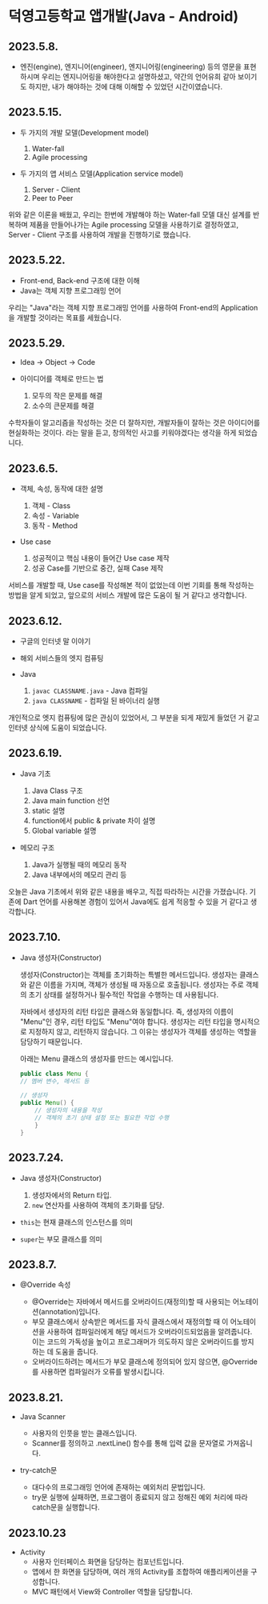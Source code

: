 # 덕영고등학교 앱개발(Java - Android)

## 2023.5.8.

-   엔진(engine), 엔지니어(engineer), 엔지니어링(engineering) 등의 영문을 표현하시며 우리는 엔지니어링을 해야한다고 설명하셨고,
    약간의 언어유희 같아 보이기도 하지만, 내가 해야하는 것에 대해 이해할 수 있었던 시간이였습니다.

## 2023.5.15.

-   두 가지의 개발 모델(Development model)

    1. Water-fall
    2. Agile processing

-   두 가지의 앱 서비스 모델(Application service model)

    1. Server - Client
    2. Peer to Peer

위와 같은 이론을 배웠고, 우리는 한번에 개발해야 하는 Water-fall 모델 대신 설계를 반복하며 제품을 만들어나가는 Agile processing 모델을 사용하기로 결정하였고, Server - Client 구조를 사용하여 개발을 진행하기로 했습니다.

## 2023.5.22.

-   Front-end, Back-end 구조에 대한 이해
-   Java는 객체 지향 프로그래밍 언어

우리는 "Java"라는 객체 지향 프로그래밍 언어를 사용하여 Front-end의 Application을 개발할 것이라는 목표를 세웠습니다.

## 2023.5.29.

-   Idea -> Object -> Code

-   아이디어를 객체로 만드는 법

    1. 모두의 작은 문제를 해결
    2. 소수의 큰문제를 해결

수학자들이 알고리즘을 작성하는 것은 더 잘하지만, 개발자들이 잘하는 것은 아이디어를 현실화하는 것이다. 라는 말을 듣고, 창의적인 사고를 키워야겠다는 생각을 하게 되었습니다.

## 2023.6.5.

-   객체, 속성, 동작에 대한 설명

    1.  객체 - Class
    2.  속성 - Variable
    3.  동작 - Method

-   Use case

    1. 성공적이고 핵심 내용이 들어간 Use case 제작
    2. 성공 Case를 기반으로 중간, 실패 Case 제작

서비스를 개발할 때, Use case를 작성해본 적이 없었는데 이번 기회를 통해 작성하는 방법을 알게 되었고, 앞으로의 서비스 개발에 많은 도움이 될 거 같다고 생각합니다.

## 2023.6.12.

-   구글의 인터넷 말 이야기
-   해외 서비스들의 엣지 컴퓨팅
-   Java

    1. `javac CLASSNAME.java` - Java 컴파일
    2. `java CLASSNAME` - 컴파일 된 바이너리 실행

개인적으로 엣지 컴퓨팅에 많은 관심이 있었어서, 그 부분을 되게 재밌게 들었던 거 같고 인터넷 상식에 도움이 되었습니다.

## 2023.6.19.

-   Java 기초

    1. Java Class 구조
    2. Java main function 선언
    3. static 설명
    4. function에서 public & private 차이 설명
    5. Global variable 설명

-   메모리 구조

    1. Java가 실행될 때의 메모리 동작
    2. Java 내부에서의 메모리 관리 등

오늘은 Java 기초에서 위와 같은 내용을 배우고, 직접 따라하는 시간을 가졌습니다. 기존에 Dart 언어를 사용해본 경험이 있어서 Java에도 쉽게 적응할 수 있을 거 같다고 생각합니다.

## 2023.7.10.

-   Java 생성자(Constructor)

    생성자(Constructor)는 객체를 초기화하는 특별한 메서드입니다. 생성자는 클래스와 같은 이름을 가지며, 객체가 생성될 때 자동으로 호출됩니다. 생성자는 주로 객체의 초기 상태를 설정하거나 필수적인 작업을 수행하는 데 사용됩니다.

    자바에서 생성자의 리턴 타입은 클래스와 동일합니다. 즉, 생성자의 이름이 "Menu"인 경우, 리턴 타입도 "Menu"여야 합니다. 생성자는 리턴 타입을 명시적으로 지정하지 않고, 리턴하지 않습니다. 그 이유는 생성자가 객체를 생성하는 역할을 담당하기 때문입니다.

    아래는 Menu 클래스의 생성자를 만드는 예시입니다.

    ```java
    public class Menu {
    // 멤버 변수, 메서드 등

    // 생성자
    public Menu() {
        // 생성자의 내용을 작성
        // 객체의 초기 상태 설정 또는 필요한 작업 수행
        }
    }
    ```

## 2023.7.24.

-   Java 생성자(Constructor)

    1. 생성자에서의 Return 타입.
    2. `new` 연산자를 사용하여 객체의 초기화를 담당.

-   `this`는 현재 클래스의 인스턴스를 의미
-   `super`는 부모 클래스를 의미

## 2023.8.7.

-   @Override 속성

    -   @Override는 자바에서 메서드를 오버라이드(재정의)할 때 사용되는 어노테이션(annotation)입니다.
    -   부모 클래스에서 상속받은 메서드를 자식 클래스에서 재정의할 때 이 어노테이션을 사용하여 컴파일러에게 해당 메서드가 오버라이드되었음을 알려줍니다. 이는 코드의 가독성을 높이고 프로그래머가 의도하지 않은 오버라이드를 방지하는 데 도움을 줍니다.
    -   오버라이드하려는 메서드가 부모 클래스에 정의되어 있지 않으면, @Override를 사용하면 컴파일러가 오류를 발생시킵니다.

## 2023.8.21.

-   Java Scanner

    -   사용자의 인풋을 받는 클래스입니다.
    -   Scanner를 정의하고 .nextLine() 함수를 통해 입력 값을 문자열로 가져옵니다.

-   try-catch문

    -   대다수의 프로그래밍 언어에 존재하는 예외처리 문법입니다.
    -   try문 실행에 실패하면, 프로그램이 종료되지 않고 정해진 예외 처리에 따라 catch문을 실행합니다.

## 2023.10.23

-   Activity
    -   사용자 인터페이스 화면을 담당하는 컴포넌트입니다.
    -   앱에서 한 화면을 담당하며, 여러 개의 Activity를 조합하여 애플리케이션을 구성합니다.
    -   MVC 패턴에서 View와 Controller 역할을 담당합니다.

